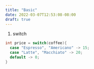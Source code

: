 ```yaml
---
title: "Basic"
date: 2022-03-07T12:53:08-08:00
draft: true
---
```


1. switch
```Java
int price = switch(coffee){
  case "Espresso", "Americano" -> 15;
  case "Latte", "Macchiato" -> 20;
  default -> 0;
}
```